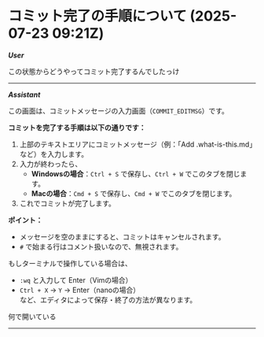 <!-- Generated by SpecStory -->

# コミット完了の手順について (2025-07-23 09:21Z)

_**User**_

この状態からどうやってコミット完了するんでしたっけ

---

_**Assistant**_

この画面は、コミットメッセージの入力画面（`COMMIT_EDITMSG`）です。

**コミットを完了する手順は以下の通りです：**

1. 上部のテキストエリアにコミットメッセージ（例：「Add .what-is-this.md」など）を入力します。
2. 入力が終わったら、  
   - **Windowsの場合**：`Ctrl + S` で保存し、`Ctrl + W` でこのタブを閉じます。  
   - **Macの場合**：`Cmd + S` で保存し、`Cmd + W` でこのタブを閉じます。
3. これでコミットが完了します。

**ポイント：**
- メッセージを空のままにすると、コミットはキャンセルされます。
- `#` で始まる行はコメント扱いなので、無視されます。

もしターミナルで操作している場合は、  
- `:wq` と入力して Enter（Vimの場合）  
- `Ctrl + X` → `Y` → Enter（nanoの場合）  
など、エディタによって保存・終了の方法が異なります。

何で開いている

---

